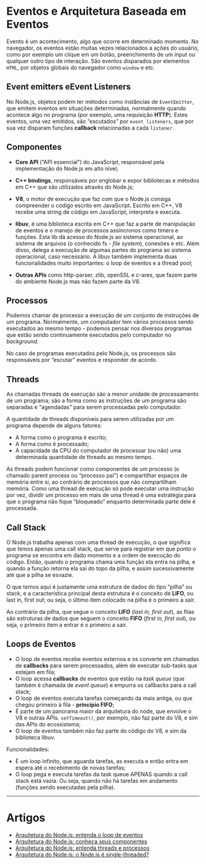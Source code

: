 
# Eventos e Arquitetura Baseada em Eventos

Evento é um acontecimento, algo que ocorre em determinado momento. No navegador, os eventos estão muitas vezes relacionados a ações do usuário, como por exemplo um clique em um botão, preenchimento de um input ou qualquer outro tipo de interação. São eventos disparados por elementos `HTML`, por objetos globais do navegador como `window` e etc.

## Event emitters eEvent Listeners

No Node.js, objetos podem ter métodos como instâncias de `EventEmitter`, que emitem eventos em situações determinadas, normalmente quando acontece algo no programa (por exemplo, uma requisição **HTTP**). Estes eventos, uma vez emitidos, são “escutados” por `event listeners`, que por sua vez disparam funções **callback** relacionadas a cada `listener`.

## Componentes

- **Core API** (“API essencial”) do JavaScript, responsável pela implementação do Node.js em alto nível;

- **C++ bindings**, responsáveis por englobar e expor bibliotecas e métodos em C++ que são utilizados através do Node.js;

- **V8**, o motor de execução que faz com que o Node.js consiga compreender o código escrito em JavaScript. Escrito em C++, V8 recebe uma string de código em JavaScript, interpreta e executa.

- **libuv**, é uma biblioteca escrita em C++ que faz a parte de manipulação de eventos e o manejo de processos assíncronos como timers e funções. Esta lib dá acesso do Node.js ao sistema operacional, ao sistema de arquivos (o conhecido fs - *file system*), conexões e etc. Além disso, delega a execução de algumas partes do programa ao sistema operacional, caso necessário. A libuv também implementa duas funcionalidades muito importantes: o loop de eventos e a thread pool;

- **Outras APIs** como http-parser, zlib, openSSL e c-ares, que fazem parte do ambiente Node.js mas não fazem parte da V8.

## Processos

Podemos chamar de processo a execução de um conjunto de instruções de um programa. Normalmente, um computador tem vários processos sendo executados ao mesmo tempo - podemos pensar nos diversos programas que estão sendo continuamente executados pelo computador no *background*.

No caso de programas executados pelo Node.js, os processos são responsáveis por “escutar” eventos e responder de acordo.

## Threads

As chamadas threads de execução são a menor unidade de processamento de um programa; são a forma como as instruções de um programa são separadas e “agendadas” para serem processadas pelo computador.

A quantidade de threads disponíveis para serem utilizadas por um programa depende de alguns fatores: 

- A forma como o programa é escrito; 
- A forma como é processado;
- A capacidade da CPU do computador de processar (ou não) uma determinada quantidade de threads ao mesmo tempo.

As threads podem funcionar como componentes de um processo (o chamado parent process ou “processo pai”) e compartilhar espaços de memória entre si, ao contrário de processos que não compartilham memória. Como uma thread de execução só pode executar uma instrução por vez, dividir um processo em mais de uma thread é uma estratégia para que o programa não fique “bloqueado” enquanto determinada parte dele é processada.

## Call Stack

O Node.js trabalha apenas com uma thread de execução, o que significa que temos apenas uma call stack, que serve para registrar em que ponto o programa se encontra em dado momento e a ordem de execução do código. Então, quando o programa chama uma função ela entra na pilha, e quando a função retorna ela sai do topo da pilha, e assim sucessivamente até que a pilha se esvazie.

O que temos aqui é justamente uma estrutura de dados do tipo “pilha” ou stack, e a característica principal desta estrutura é o conceito de **LIFO**, ou last in, first out; ou seja, o último item colocado na pilha é o primeiro a sair.

Ao contrário da pilha, que segue o conceito **LIFO** (*last in, first out*), as filas são estruturas de dados que seguem o conceito **FIFO** (*first in, first out*), ou seja, o primeiro item a entrar é o primeiro a sair.

## Loops de Eventos

- O loop de eventos recebe eventos externos e os converte em chamadas de **callbacks** para serem processados, além de executar sub-tasks que estejam em fila;
- O loop acessa **callbacks** de eventos que estão na *task queue* (que também é chamada de *event queue*) e empurra os callbacks para a call stack;
- O loop de eventos executa tarefas começando da mais antiga, ou que chegou primeiro à fila - **princípio FIFO**;
- É parte de um panorama maior da arquitetura do node, que envolve o V8 e outras APIs. `setTimeout()`, por exemplo, não faz parte do V8, e sim das APIs do ecossistema;
- O loop de eventos também não faz parte do código do V8, e sim da biblioteca libuv.

Funcionalidades:

- É um loop infinito, que aguarda tarefas, as executa e então entra em espera até o recebimento de novas tarefas;
- O loop pega e executa tarefas da task queue APENAS quando a call stack está vazia. Ou seja, quando não há tarefas em andamento (funções sendo executadas pela pilha).

---

# Artigos

- [Arquitetura do Node.js: entenda o loop de eventos](https://www.alura.com.br/artigos/arquitetura-node-js-entenda-loop-de-eventos)
- [Arquitetura do Node.js: conheça seus componentes](https://www.alura.com.br/artigos/arquitetura-node-js-seus-componentes)
- [Arquitetura do Node.js: entenda threads e processos](https://www.alura.com.br/artigos/arquitetura-node-js-threads-e-processos)
- [Arquitetura do Node.js: o Node.js é single-threaded?](https://www.alura.com.br/artigos/arquitetura-node-js-single-threaded)
